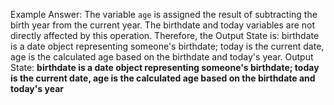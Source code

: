 Example Answer:
The variable `age` is assigned the result of subtracting the birth year from the current year. The birthdate and today variables are not directly affected by this operation. Therefore, the Output State is: birthdate is a date object representing someone's birthdate; today is the current date, age is the calculated age based on the birthdate and today's year.
Output State: **birthdate is a date object representing someone's birthdate; today is the current date, age is the calculated age based on the birthdate and today's year**